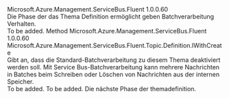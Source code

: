 <Type Name="IWithMessageBatching" FullName="Microsoft.Azure.Management.ServiceBus.Fluent.Topic.Definition.IWithMessageBatching">
  <TypeSignature Language="C#" Value="public interface IWithMessageBatching" />
  <TypeSignature Language="ILAsm" Value=".class public interface auto ansi abstract IWithMessageBatching" />
  <TypeSignature Language="DocId" Value="T:Microsoft.Azure.Management.ServiceBus.Fluent.Topic.Definition.IWithMessageBatching" />
  <TypeSignature Language="VB.NET" Value="Public Interface IWithMessageBatching" />
  <TypeSignature Language="F#" Value="type IWithMessageBatching = interface" />
  <AssemblyInfo>
    <AssemblyName>Microsoft.Azure.Management.ServiceBus.Fluent</AssemblyName>
    <AssemblyVersion>1.0.0.60</AssemblyVersion>
  </AssemblyInfo>
  <Interfaces />
  <Docs>
    <summary>
            Die Phase der das Thema Definition ermöglicht geben Batchverarbeitung Verhalten.
            </summary>
    <remarks>To be added.</remarks>
  </Docs>
  <Members>
    <Member MemberName="WithoutMessageBatching">
      <MemberSignature Language="C#" Value="public Microsoft.Azure.Management.ServiceBus.Fluent.Topic.Definition.IWithCreate WithoutMessageBatching ();" />
      <MemberSignature Language="ILAsm" Value=".method public hidebysig newslot virtual instance class Microsoft.Azure.Management.ServiceBus.Fluent.Topic.Definition.IWithCreate WithoutMessageBatching() cil managed" />
      <MemberSignature Language="DocId" Value="M:Microsoft.Azure.Management.ServiceBus.Fluent.Topic.Definition.IWithMessageBatching.WithoutMessageBatching" />
      <MemberSignature Language="VB.NET" Value="Public Function WithoutMessageBatching () As IWithCreate" />
      <MemberSignature Language="F#" Value="abstract member WithoutMessageBatching : unit -&gt; Microsoft.Azure.Management.ServiceBus.Fluent.Topic.Definition.IWithCreate" Usage="iWithMessageBatching.WithoutMessageBatching " />
      <MemberType>Method</MemberType>
      <AssemblyInfo>
        <AssemblyName>Microsoft.Azure.Management.ServiceBus.Fluent</AssemblyName>
        <AssemblyVersion>1.0.0.60</AssemblyVersion>
      </AssemblyInfo>
      <ReturnValue>
        <ReturnType>Microsoft.Azure.Management.ServiceBus.Fluent.Topic.Definition.IWithCreate</ReturnType>
      </ReturnValue>
      <Parameters />
      <Docs>
        <summary>
            Gibt an, dass die Standard-Batchverarbeitung zu diesem Thema deaktiviert werden soll.
            Mit Service Bus-Batchverarbeitung kann mehrere Nachrichten in Batches beim Schreiben oder Löschen von Nachrichten aus der internen Speicher.
            </summary>
        <returns>To be added.</returns>
        <remarks>To be added.</remarks>
        <return>Die nächste Phase der themadefinition.</return>
      </Docs>
    </Member>
  </Members>
</Type>